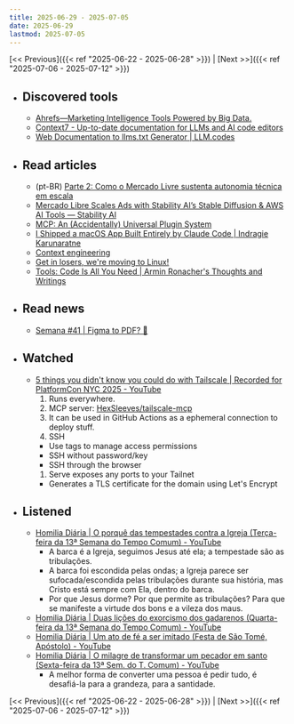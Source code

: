 ```yaml
---
title: 2025-06-29 - 2025-07-05
date: 2025-06-29
lastmod: 2025-07-05
---
```


[<< Previous]({{< ref "2025-06-22 - 2025-06-28" >}}) | [Next >>]({{< ref "2025-07-06 - 2025-07-12" >}})

- ## Discovered tools
  - [Ahrefs—Marketing Intelligence Tools Powered by Big Data.](https://ahrefs.com)
  - [Context7 - Up-to-date documentation for LLMs and AI code editors](https://context7.com)
  - [Web Documentation to llms.txt Generator | LLM.codes](https://llm.codes)

- ## Read articles
  - (pt-BR) [Parte 2: Como o Mercado Livre sustenta autonomia técnica em escala](https://www.productgurus.com.br/p/parte-2-produto-sem-pm-como-o-meli)
  - [Mercado Libre Scales Ads with Stability AI’s Stable Diffusion &amp; AWS AI Tools &mdash; Stability AI](https://stability.ai/customer-stories/mercado-libre-achieves-growth-through-stable-diffusion-ai)
  - [MCP: An (Accidentally) Universal Plugin System](https://worksonmymachine.substack.com/p/mcp-an-accidentally-universal-plugin)
  - [I Shipped a macOS App Built Entirely by Claude Code | Indragie Karunaratne](https://www.indragie.com/blog/i-shipped-a-macos-app-built-entirely-by-claude-code)
  - [Context engineering](https://simonwillison.net/2025/Jun/27/context-engineering)
  - [Get in losers, we're moving to Linux!](https://world.hey.com/dhh/get-in-losers-we-re-moving-to-linux-5e1b93cd)
  - [Tools: Code Is All You Need | Armin Ronacher's Thoughts and Writings](https://lucumr.pocoo.org/2025/7/3/tools)

- ## Read news
  - [Semana #41 | Figma to PDF? 👀](https://mabreu.substack.com/p/semana-41-figma-to-pdf)

- ## Watched
  - [5 things you didn&#39;t know you could do with Tailscale | Recorded for PlatformCon NYC 2025 - YouTube](https://www.youtube.com/watch?v=dZs-xPKD2vM)
    1. Runs everywhere.
    1. MCP server: [HexSleeves/tailscale-mcp](https://github.com/HexSleeves/tailscale-mcp)
    1. It can be used in GitHub Actions as a ephemeral connection to deploy stuff.
    1. SSH
      - Use tags to manage access permissions
      - SSH without password/key
      - SSH through the browser
    1. Serve exposes any ports to your Tailnet
      - Generates a TLS certificate for the domain using Let's Encrypt

- ## Listened
  - [Homilia Diária | O porquê das tempestades contra a Igreja (Terça-feira da 13ª Semana do Tempo Comum) - YouTube](https://www.youtube.com/watch?v=GT5dVa2UvBM)
    - A barca é a Igreja, seguimos Jesus até ela; a tempestade são as
      tribulações.
    - A barca foi escondida pelas ondas; a Igreja parece ser sufocada/escondida
      pelas tribulações durante sua história, mas Cristo está sempre com
      Ela, dentro do barca.
    - Por que Jesus dorme? Por que permite as tribulações? Para que se
      manifeste a virtude dos bons e a vileza dos maus.
  - [Homilia Diária | Duas lições do exorcismo dos gadarenos (Quarta-feira da 13ª Semana do Tempo Comum) - YouTube](https://www.youtube.com/watch?v=gWLnJ7i02h8)
  - [Homilia Diária | Um ato de fé a ser imitado (Festa de São Tomé, Apóstolo) - YouTube](https://www.youtube.com/watch?v=-hNCXPZCJy8)
  - [Homilia Diária | O milagre de transformar um pecador em santo (Sexta-feira da 13ª Sem. do T. Comum) - YouTube](https://www.youtube.com/watch?v=AuEQh8S7vQM)
    - A melhor forma de converter uma pessoa é pedir tudo, é
      desafiá-la para a grandeza, para a santidade.

[<< Previous]({{< ref "2025-06-22 - 2025-06-28" >}}) | [Next >>]({{< ref "2025-07-06 - 2025-07-12" >}})
